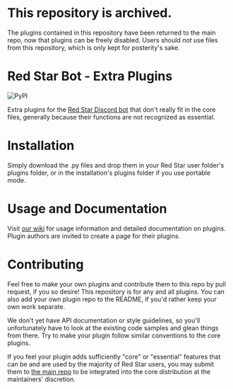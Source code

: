 # This repository is archived.
The plugins contained in this repository have been returned to the main repo, now that plugins can be freely disabled. Users should *not* use files from this repository, which is only kept for posterity's sake.

# Red Star Bot - Extra Plugins
![PyPI](https://img.shields.io/badge/Python-3.7-blue.svg)

Extra plugins for the [Red Star Discord bot](https://github.com/medeor413/Red_Star) that don't really fit in the core files, generally because their functions are not recognized as essential.

# Installation
Simply download the .py files and drop them in your Red Star user folder's plugins folder, or in the installation's plugins folder if you use portable mode.
# Usage and Documentation
Visit [our wiki](https://github.com/medeor413/Red_Star_Plugins/wiki) for usage information and detailed documentation on plugins. Plugin authors are invited to create a page for their plugins.
# Contributing
Feel free to make your own plugins and contribute them to this repo by pull request, if you so desire!
This repository is for any and all plugins. You can also add your own plugin repo to the README, if you'd rather keep your own work separate.

We don't yet have API documentation or style guidelines, so you'll unfortunately have to look at the existing code samples and glean things from there.
Try to make your plugin follow similar conventions to the core plugins.

If you feel your plugin adds sufficiently "core" or "essential" features that can be and are used by the majority of Red Star users,
you may submit them to [the main repo](https://github.com/medeor413/Red_Star) to be integrated into the core distribution at the maintainers' discretion.
